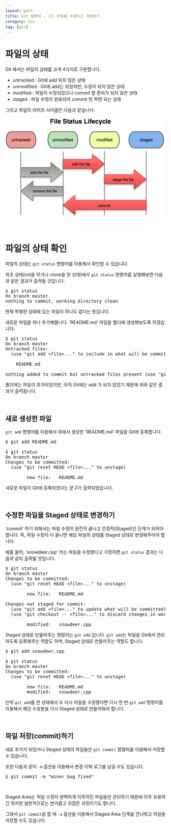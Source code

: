 ```yaml
---
layout: post
title: Git 설명서 - (2) 파일을 수정하고 저장하기
category: Git
tag: [git]
---
```

# 파일의 상태

Git 에서는 파일의 상태를 크게 4가지로 구분합니다.

* untracked : Git에 add 되지 않은 상태
* unmodified : Git에 add는 되었지만, 수정이 되지 않은 상태
* modified : 파일이 수정되었으나 commit 할 준비가 되지 않은 상태
* staged : 파일 수정이 완료되어 commit 만 하면 되는 상태

그리고 파일의 라이프 사이클은 다음과 같습니다.

 ![image](/assets/git-reference/01.png)


<br>

# 파일의 상태 확인

파일의 상태는 `git status` 명령어를 이용해서 확인할 수 있습니다.

최초 상태(init을 하거나 clone을 한 상태)에서 `git status` 명령어를 실행해보면 다음과 같은 결과가 출력될 것입니다.

<pre class="prettyprint">
$ git status
On branch master
nothing to commit, working directory clean
</pre>

현재 특별한 상태에 있는 파일이 하나도 없다는 뜻입니다.

새로운 파일을 하나 추가해봅니다. 'README.md' 파일을 폴더에 생성해보도록 하겠습니다.

<pre class="prettyprint">
$ git status
On branch master
Untracked files:
  (use "git add &lt;file&gt;..." to include in what will be committed)

    README.md

nothing added to commit but untracked files present (use "git add" to track)
</pre>

폴더에는 파일이 추가되었지만, 아직 Git에는 add 가 되지 않았기 때문에 위와 같은 결과가 출력됩니다.

<br>

## 새로 생성한 파일

`git add` 명령어를 이용해서 위에서 생성한 'README.md' 파일을 Git에 등록합니다.

<pre class="prettyprint">
$ git add README.md

$ git status
On branch master
Changes to be committed:
  (use "git reset HEAD &lt;file&gt;..." to unstage)

        new file:   README.md
</pre>

새로운 파일이 Git에 등록되었다는 문구가 출력되었습니다.

<br>

## 수정한 파일을 Staged 상태로 변경하기

'commit' 하기 위해서는 파일 수정이 완전히 끝나고 안정적(Staged)인 단계가 되어야 합니다. 즉, 파일 수정이 다 끝나면 해당 파일의 상태를 Staged 상태로 변경해주어야 합니다.

예를 들어, 'snowdeer.cpp' 라는 파일을 수정했다고 가정하면 `git status` 결과는 다음과 같이 출력될 것입니다.

<pre class="prettyprint">
$ git status
On branch master
Changes to be committed:
  (use "git reset HEAD &lt;file&gt;..." to unstage)

        new file:   README.md

Changes not staged for commit:
  (use "git add &lt;file&gt;..." to update what will be committed)
  (use "git checkout -- &lt;file&gt;..." to discard changes in working directory)

        modified:   snowdeer.cpp
</pre>

Staged 상태로 만들어주는 명령어는 `git add` 입니다. `git add`는 파일을 Git에서 관리하도록 등록해주는 역할도 하며, Staged 상태로 만들어주는 역할도 합니다.

<pre class="prettyprint">
$ git add snowdeer.cpp

$ git status
On branch master
Changes to be committed:
  (use "git reset HEAD &lt;file&gt;..." to unstage)

        new file:   README.md
        modified:   snowdeer.cpp
</pre>

만약 `git add`를 한 상태에서 또 다시 파일을 수정했다면 다시 한 번 `git add` 명령어를 이용해서 해당 수정분을 다시 Staged 상태로 만들어줘야 합니다.

<br>

## 파일 저장(commit)하기

새로 추가가 되었거나 Staged 상태의 파일들은 `git commit` 명령어를 이용해서 저장할 수 있습니다.

또한 다음과 같이 `-m` 옵션을 이용해서 변경 이력 로그를 남길 수도 있습니다.

<pre class="prettyprint">
$ git commit -m "minor bug fixed"
</pre>

<br>

Staged Area는 파일 수정이 완벽하게 이루어진 파일들만 관리하기 때문에 아주 유용하긴 하지만 일반적으로는 번거롭고 귀찮은 과정이기도 합니다.

그래서 `git commit`을 할 때 `-a` 옵션을 이용해서 Staged Area 단계를 건너뛰고 파일을 저장할 수도 있습니다.
